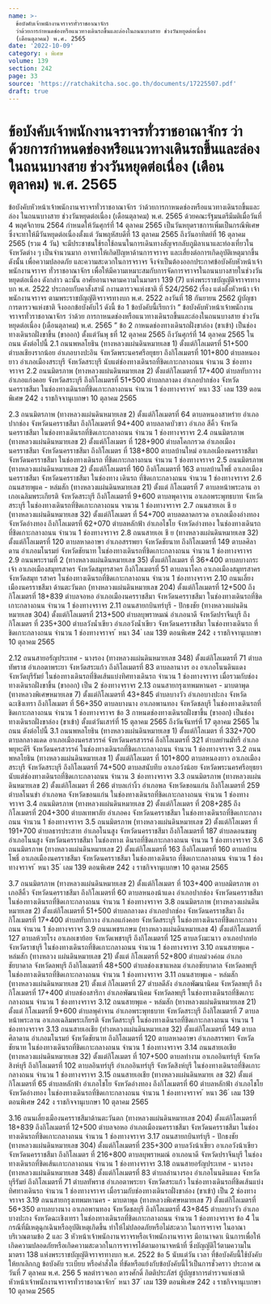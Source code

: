 ```yaml
---
name: >-
  ข้อบังคับเจ้าพนักงานจราจรทั่วราชอาณาจักร
  ว่าด้วยการกำหนดช่องหรือแนวทางเดินรถขึ้นและล่องในถนนบางสาย ช่วงวันหยุดต่อเนื่อง
  (เดือนตุลาคม) พ.ศ. 2565
date: '2022-10-09'
category: ง พิเศษ
volume: 139
section: 242
page: 33
source: 'https://ratchakitcha.soc.go.th/documents/17225507.pdf'
draft: true
---
```


# ข้อบังคับเจ้าพนักงานจราจรทั่วราชอาณาจักร ว่าด้วยการกำหนดช่องหรือแนวทางเดินรถขึ้นและล่องในถนนบางสาย ช่วงวันหยุดต่อเนื่อง (เดือนตุลาคม) พ.ศ. 2565

ข้อบังคับหัวหน้าเจ้าพนักงานจราจรทั่วราชอาณาจักร ว่าด้วยการกาหนดช่องหรือแนวทางเดินรถขึ้นและล่อง ในถนนบางสาย ช่วงวันหยุดต่อเนื่อง (เดือนตุลาคม) พ.ศ. 2565 ด้วยคณะรัฐมนตรีมีมติเมื่อวันที่ 4 พฤศจิกายน 2564 กำหนดให้วันศุกร์ที่ 14 ตุลาคม 2565 เป็นวันหยุดราชการเพิ่มเป็นกรณีพิเศษ ซึ่งจะทาให้มีวันหยุดต่อเนื่องตั้งแต่ วันพฤหัสบดีที่ 13 ตุลาคม 2565 ถึงวันอาทิตย์ที่ 16 ตุลาคม 2565 (รวม 4 วัน) จะมีประชาชนใช้รถใช้ถนนในการเดินทางสัญจรกลับภูมิลาเนาและท่องเที่ยวในจังหวัดต่าง ๆ เป็นจำนวนมาก อาจทาให้เกิดปัญหาด้านการจราจร และเสี่ยงต่อการเกิดอุบัติเหตุมากขึ้น ดังนั้น เพื่อความปลอดภัย และความสะดวกในการจราจร จึงจำเป็นต้องออกประกาศข้อบังคับหัวหน้าเจ้าพนักงานจราจร ทั่วราชอาณาจักร เพื่อให้มีความเหมาะสมกับการจัดการจราจรในถนนบางสายในช่วงวันหยุดต่อเนื่อง ดังกล่าว ฉะนั้น อาศัยอานาจตามความในมาตรา 139 (7) แห่งพระราชบัญญัติจราจรทางบก พ.ศ. 2522 ประกอบกับคาสั่งสานั กงานตารวจแห่งชาติ ที่ 524/2562 เรื่อง แต่งตั้งหัวหน้า เจ้าพนักงานจราจร ตามพระราชบัญญัติจราจรทางบก พ.ศ. 2522 ลงวันที่ 18 กันยายน 2562 ผู้บัญชาการตารวจแห่งชาติ จึงออกข้อบังคับไว้ ดังนี้ ข้อ 1 ข้อบังคับนี้เรียกว่า “ ข้อบังคับหัวหน้าเจ้าพนักงานจราจรทั่วราชอาณาจักร ว่าด้วย การกาหนดช่องหรือแนวทางเดินรถขึ้นและล่องในถนนบางสาย ช่วงวันหยุดต่อเนื่อง (เดือนตุลาคม) พ.ศ. 2565 ” ข้อ 2 กาหนดช่องทางเดินรถฝั่งขาล่อง (ขาเข้า) เป็นช่องทางเดินรถฝั่งขาขึ้น (ขาออก) ตั้งแต่วันพุ ธที่ 12 ตุลาคม 2565 ถึงวันศุกร์ที่ 14 ตุลาคม 2565 ในถนน ดังต่อไปนี้ 2.1 ถนนพหลโยธิน (ทางหลวงแผ่นดินหมายเลข 1) ตั้งแต่กิโลเมตรที่ 51+500 ตำบลเชียงรากน้อย อำเภอบางปะอิน จังหวัดพระนครศรีอยุธยา ถึงกิโลเมตรที่ 101+800 ตำบลหนองยาว อำเภอเมืองสระบุรี จังหวัดสระบุรี นับแต่ช่องทางเดินรถที่ชิดเกาะกลางถนน จำนวน 3 ช่องทางจราจร 2.2 ถนนมิตรภาพ (ทางหลวงแผ่นดินหมายเลข 2) ตั้งแต่กิโลเมตรที่ 17+400 ตำบลทับกวาง อำเภอแก่งคอย จังหวัดสระบุรี ถึงกิโลเมตรที่ 51+500 ตำบลกลางดง อำเภอปากช่อง จังหวัดนครราชสีมา ในช่องทางเดินรถที่ชิดเกาะกลางถนน จำนวน 1 ช่องทางจราจร ้ หนา 33 ่ เลม 139 ตอนพิเศษ 242 ง ราชกิจจานุเบกษา 10 ตุลาคม 2565

2.3 ถนนมิตรภาพ (ทางหลวงแผ่นดินหมายเลข 2) ตั้งแต่กิโลเมตรที่ 64 ตาบลหนองสาหร่าย อำเภอปากช่อง จังหวัดนครราชสีมา ถึงกิโลเมตรที่ 94+400 ตาบลลาดบัวขาว อำเภอ สีคิ้ว จังหวัดนครราชสีมา ในช่องทางเดินรถที่ชิดเกาะกลางถนน จำนวน 1 ช่องทางจราจร 2.4 ถนนมิตรภาพ (ทางหลวงแผ่นดินหมายเลข 2) ตั้งแต่กิโลเมตร ที่ 128+900 ตำบลโคกกรวด อำเภอเมืองนครราชสีมา จังหวัดนครราชสีมา ถึงกิโลเมตร ที่ 138+800 ตาบลบ้านใหม่ อาเภอเมืองนครราชสีมา จังหวัดนครราชสีมา ในช่องทางเดินรถ ที่ชิดเกาะกลางถนน จำนวน 1 ช่องทางจราจร 2.5 ถนนมิตรภาพ (ทางหลวงแผ่นดินหมายเลข 2) ตั้งแต่กิโลเมตรที่ 160 ถึงกิโลเมตรที่ 163 ตาบลบ้านโพธิ์ อาเภอเมืองนครราชสีมา จังหวัดนครราชสีมา ในช่องทาง เดินรถ ที่ชิดเกาะกลางถนน จำนวน 1 ช่องทางจราจร 2.6 ถนนสายพุแค - หล่มสัก (ทางหลวงแผ่นดินหมายเลข 21) ตั้งแต่ กิโลเมตรที่ 7 ตาบลหน้าพระลาน อาเภอเฉลิมพระเกียรติ จังหวัดสระบุรี ถึงกิโลเมตรที่ 9+600 ตาบลพุคาจาน อาเภอพระพุทธบาท จังหวัดสระบุรี ในช่องทางเดินรถที่ชิดเกาะกลางถนน จานวน 1 ช่องทางจราจร 2.7 ถนนสายเอเ ชี ย (ทางหลวงแผ่นดินหมายเลข 32) ตั้งแต่กิโลเมตร ที่ 54+700 ตาบลตลาดกรวด อาเภอเมืองอ่างทอง จังหวัดอ่างทอง ถึงกิโลเมตรที่ 62+070 ตำบลหลักฟ้า อำเภอไชโย จังหวัดอ่างทอง ในช่องทางเดินรถที่ชิดเกาะกลางถนน จำนวน 1 ช่องทางจราจร 2.8 ถนนสายเอเ ชี ย (ทางหลวงแผ่นดินหมายเลข 32) ตั้งแต่กิโลเมตรที่ 120 ตาบลหาดอาษา อำเภอสรรพยา จังหวัดชัยนาท ถึงกิโลเมตรที่ 149 ตาบลศิลาดาน อำเภอมโนรมย์ จังหวัดชัยนาท ในช่องทางเดินรถที่ชิดเกาะกลางถนน จำนวน 1 ช่องทางจราจร 2.9 ถนนพระรามที่ 2 (ทางหลวงแผ่นดินหมายเลข 35) ตั้งแต่กิโลเมตร ที่ 36+400 ตาบลบางกระเจ้า อาเภอเมืองสมุทรสาคร จังหวัดสมุทรสาคร ถึงกิโลเมตรที่ 51 ตาบลนาโคก อาเภอเมืองสมุทรสาคร จังหวัดสมุท รสาคร ในช่องทางเดินรถที่ชิดเกาะกลางถนน จำนวน 1 ช่องทางจราจร 2.10 ถนนเลี่ยงเมืองนครราชสีมา ด้านตะวันตก (ทางหลวงแผ่นดินหมายเลข 204) ตั้งแต่กิโลเมตรที่ 12+500 ถึงกิโลเมตรที่ 18+839 ตำบลจอหอ อำเภอเมืองนครราชสีมา จังหวัดนครราชสีมา ในช่องทางเดินรถที่ชิดเกาะกลางถนน จำนวน 1 ช่องทางจราจร 2.11 ถนนสายกบินทร์บุรี - ปักธงชัย (ทางหลวงแผ่นดินหมายเลข 304) ตั้งแต่กิโลเมตรที่ 213+500 ตำบลบุพราหมณ์ อำเภอนาดี จังหวัดปราจีนบุรี ถึงกิโลเมตร ที่ 235+300 ตำบลวังน้ำเขียว อำเภอวังน้ำเขียว จังหวัดนครราชสีมา ในช่องทางเดินรถ ที่ชิดเกาะกลางถนน จำนวน 1 ช่องทางจราจร ้ หนา 34 ่ เลม 139 ตอนพิเศษ 242 ง ราชกิจจานุเบกษา 10 ตุลาคม 2565

2.12 ถนนสายอรัญประเทศ - นางรอง (ทางหลวงแผ่นดินหมายเลข 348) ตั้งแต่กิโลเมตรที่ 71 ตำบลทัพราช อำเภอตาพระยา จังหวัดสระแก้ว ถึงกิโลเมตรที่ 83 ตาบลลานางร อง อาเภอโนนดินแดง จังหวัดบุรีรัมย์ ในช่องทางเดินรถที่ชิดเส้นแบ่งทิศทางเดินรถ จำนวน 1 ช่องทางจราจร เมื่อรวมกับช่องทางเดินรถฝั่งขาขึ้น (ขาออก) เป็น 2 ช่องทางจราจร 2.13 ถนนสายกรุงเทพมหานคร - มาบตาพุด (ทางหลวงพิเศษหมายเลข 7) ตั้งแต่กิโลเมตรที่ 43+845 ตำบลบางวัว อำเภอบางปะกง จังหวัดฉะเชิงเทรา ถึงกิโลเมตร ที่ 56+350 ตาบลบางนาง อาเภอพานทอง จังหวัดชลบุรี ในช่องทางเดินรถที่ชิดเกาะกลางถนน จำนวน 1 ช่องทางจราจร ข้อ 3 กาหนดช่องทางเดินรถฝั่งขาขึ้น (ขาออก) เป็นช่องทางเดินรถฝั่งขาล่อง (ขาเข้า) ตั้งแต่วันเสาร์ที่ 15 ตุลาคม 2565 ถึงวันจันทร์ที่ 17 ตุลาคม 2565 ในถนน ดังต่อไปนี้ 3.1 ถนนพหลโยธิน (ทางหลวงแผ่นดินหมายเลข 1) ตั้งแต่กิโลเมตร ที่ 332+700 ตาบลกลางแดด อาเภอเมืองนครสวรรค์ จังหวัดนครสวรรค์ ถึงกิโลเมตรที่ 321 ตำบลย่านมัทรี อำเภอพยุหะคีรี จังหวัดนครสวรรค์ ในช่องทางเดินรถที่ชิดเกาะกลางถนน จำนวน 1 ช่องทางจราจร 3.2 ถนนพหลโยธิน (ทางหลวงแผ่นดินหมายเลข 1) ตั้งแต่กิโลเมตร ที่ 101+800 ตาบลหนองยาว อาเภอเมืองสระบุรี จังหวัดสระบุรี ถึงกิโลเมตรที่ 74+500 ตาบลสนับทึบ อาเภอวังน้อย จังหวัดพระนครศรีอยุธยา นับแต่ช่องทางเดินรถที่ชิดเกาะกลางถนน จำนวน 3 ช่องทางจราจร 3.3 ถนนมิตรภาพ (ทางหลวงแผ่นดินหมายเลข 2) ตั้งแต่กิโลเมตร ที่ 266 ตำบลเก่างิ้ว อำเภอพล จังหวัดขอนแก่น ถึงกิโลเมตรที่ 259 ตำบลโนนข่า อำเภอพล จังหวัดขอนแก่น ในช่องทางเดินรถที่ชิดเกาะกลางถนน จำนวน 1 ช่องทางจราจร 3.4 ถนนมิตรภาพ (ทางหลวงแผ่นดินหมายเลข 2) ตั้งแต่กิโลเมตร ที่ 208+285 ถึงกิโลเมตรที่ 204+300 ตำบลเทพาลัย อำเภอคง จังหวัดนครราชสีมา ในช่องทางเดินรถที่ชิดเกาะกลางถนน จำนวน 1 ช่องทางจราจร 3.5 ถนนมิตรภาพ (ทางหลวงแผ่นดินหมายเลข 2) ตั้งแต่กิโลเมตร ที่ 191+700 ตำบลธารประสาท อำเภอโนนสูง จังหวัดนครราชสีมา ถึงกิโลเมตรที่ 187 ตำบลดอนชมพู อำเภอโนนสูง จังหวัดนครราชสีมา ในช่องทางเ ดินรถที่ชิดเกาะกลางถนน จำนวน 1 ช่องทางจราจร 3.6 ถนนมิตรภาพ (ทางหลวงแผ่นดินหมายเลข 2) ตั้งแต่กิโลเมตรที่ 163 ถึงกิโลเมตรที่ 160 ตาบลบ้านโพธิ์ อาเภอเมืองนครราชสีมา จังหวัดนครราชสีมา ในช่องทางเดินรถ ที่ชิดเกาะกลางถนน จำนวน 1 ช่องทางจราจร ้ หนา 35 ่ เลม 139 ตอนพิเศษ 242 ง ราชกิจจานุเบกษา 10 ตุลาคม 2565

3.7 ถนนมิตรภาพ (ทางหลวงแผ่นดินหมายเลข 2) ตั้งแต่กิโลเมตร ที่ 103+400 ตาบลมิตรภาพ อาเภอสีคิ้ว จังหวัดนครราชสีมา ถึงกิโลเมตรที่ 60 ตาบลหนองน้าแดง อำเภอปากช่อง จังหวัดนครราชสีมา ในช่องทางเดินรถที่ชิดเกาะกลางถนน จำนวน 1 ช่องทางจราจร 3.8 ถนนมิตรภาพ (ทางหลวงแผ่นดินหมายเลข 2) ตั้งแต่กิโลเมตรที่ 51+500 ตำบลกลางดง อำเภอปากช่อง จังหวัดนครราชสีมา ถึงกิโลเมตรที่ 17+400 ตำบลทับกวาง อำเภอแก่งคอย จังหวัดสระบุรี ในช่องทางเดินรถที่ชิดเกาะกลางถนน จำนวน 1 ช่องทางจราจร 3.9 ถนนเพชรเกษม (ทางหลวงแผ่นดินหมายเลข 4) ตั้งแต่กิโลเมตรที่ 127 ตาบลห้วยโรง อาเภอเขาย้อย จังหวัดเพชรบุรี ถึงกิโลเมตรที่ 125 ตาบลวังมะนาว อาเภอปากท่อ จังหวัดราชบุรี ในช่องทางเดินรถที่ชิดเกาะกลางถนน จำนวน 1 ช่องทางจราจร 3.10 ถนนสายพุแค - หล่มสัก (ทางหลวง แผ่นดินหมายเลข 21) ตั้งแต่ กิโลเมตรที่ 52+800 ตำบลม่วงค่อม อำเภอชัยบาดาล จังหวัดลพบุรี ถึงกิโลเมตรที่ 48+500 ตำบลช่องเขาแหลม อำเภอชัยบาดาล จังหวัดลพบุรี ในช่องทางเดินรถที่ชิดเกาะกลางถนน จำนวน 1 ช่องทางจราจร 3.11 ถนนสายพุแค - หล่มสัก (ทางหลวงแผ่นดินหมายเลข 21) ตั้งแต่ กิโลเมตรที่ 27 ตำบลดีลัง อำเภอพัฒนานิคม จังหวัดลพบุรี ถึงกิโลเมตรที่ 17+400 ตำบลช่องสาริกา อำเภอพัฒนานิคม จังหวัดลพบุรี ในช่องทางเดินรถที่ชิดเกาะกลางถนน จำนวน 1 ช่องทางจราจร 3.12 ถนนสายพุแค - หล่มสัก (ทางหลวงแผ่นดินหมายเลข 21) ตั้งแต่ กิโลเมตรที่ 9+600 ตำบลพุคำจาน อำเภอพระพุทธบาท จังหวัดสระบุรี ถึงกิโลเมตรที่ 7 ตาบลหน้าพระลาน อาเภอเฉลิมพระเกียรติ จังหวัดสระบุรี ในช่องทางเดินรถที่ชิดเกาะกลางถนน จำนวน 1 ช่องทางจราจร 3.13 ถนนสายเอเชีย (ทำงหลวงแผ่นดินหมายเลข 32) ตั้งแต่กิโลเมตรที่ 149 ตาบลศิลาดาน อำเภอมโนรมย์ จังหวัดชัยนาท ถึงกิโลเมตรที่ 120 ตาบลหาดอาษา อำเภอสรรพยา จังหวัดชัยนาท ในช่องทางเดินรถที่ชิดเกาะกลางถนน จำนวน 1 ช่องทางจราจร 3.14 ถนนสายเอเชีย (ทางหลวงแผ่นดินหมายเลข 32) ตั้งแต่กิโลเมตร ที่ 107+500 ตาบลท่างาม อาเภออินทร์บุรี จังหวัดสิงห์บุรี ถึงกิโลเมตรที่ 102 ตาบลอินทร์บุรี อำเภออินทร์บุรี จังหวัดสิงห์บุรี ในช่องทางเดินรถที่ชิดเกาะกลางถนน จำนวน 1 ช่องทางจราจร 3.15 ถนนสายเอเชีย (ทางหลวงแผ่นดินหมายเ ลข 32) ตั้งแต่กิโลเมตรที่ 65 ตำบลหลักฟ้า อำเภอไชโย จังหวัดอ่างทอง ถึงกิโลเมตรที่ 60 ตำบลหลักฟ้า อำเภอไชโย จังหวัดอ่างทอง ในช่องทางเดินรถที่ชิดเกาะกลางถนน จำนวน 1 ช่องทางจราจร ้ หนา 36 ่ เลม 139 ตอนพิเศษ 242 ง ราชกิจจานุเบกษา 10 ตุลาคม 2565

3.16 ถนนเลี่ยงเมืองนครราชสีมาด้านตะวันตก (ทางหลวงแผ่นดินหมายเลข 204) ตั้งแต่กิโลเมตรที่ 18+839 ถึงกิโลเมตรที่ 12+500 ตำบลจอหอ อำเภอเมืองนครราชสีมา จังหวัดนครราชสีมา ในช่องทางเดินรถที่ชิดเกาะกลางถนน จำนวน 1 ช่องทางจราจร 3.17 ถนนสายกบินทร์บุรี - ปักธงชัย (ทางหลวงแผ่นดินหมายเลข 304) ตั้งแต่กิโลเมตรที่ 235+300 ตาบลวังน้าเขียว อาเภอวังน้าเขียว จังหวัดนครราชสีมา ถึงกิโลเมตร ที่ 216+800 ตาบลบุพราหมณ์ อาเภอนาดี จังหวัดปราจีนบุรี ในช่องทางเดินรถที่ชิดเส้นเกาะกลางถนน จำนวน 1 ช่องทางจราจร 3.18 ถนนสายอรัญประเทศ - นางรอง (ทางหลวงแผ่นดินหมายเลข 348) ตั้งแต่กิโลเมตรที่ 83 ตำบลลำนางรอง อำเภอโนนดินแดง จังหวัดบุรีรัมย์ ถึงกิโลเมตรที่ 71 ตำบลทัพราช อำเภอตาพระยา จังหวัดสระแก้ว ในช่องทางเดินรถที่ชิดเส้นแบ่งทิศทางเดินรถ จำนวน 1 ช่องทางจราจร เมื่อรวมกับช่องทางเดินรถฝั่งขาล่อง (ขาเข้า) เป็น 2 ช่องทางจราจร 3.19 ถนนสายกรุงเทพมหานคร - มาบตาพุด (ทางหลวงพิเศษหมายเลข 7) ตั้งแต่กิโลเมตรที่ 56+350 ตาบลบางนาง อาเภอพานทอง จังหวัดชลบุรี ถึงกิโลเมตรที่ 43+845 ตำบลบางวัว อำเภอบางปะกง จังหวัดฉะเชิงเทรา ในช่องทางเดินรถที่ชิดเกาะกลางถนน จำนวน 1 ช่องทางจราจร ข้อ 4 ในกรณีที่มีเหตุฉุกเฉินหรืออุบัติเหตุเกิดขึ้น ทำให้ไม่ปลอดภัยหรือไม่สะดวก ในการจราจร ในอาณาบริเวณตามข้อ 2 และ 3 หัวหน้าเจ้าพนักงานจราจรหรือเจ้าพนักงานจราจร มีอานาจดาเ นินการเพื่อให้เกิดความปลอดภัยหรือเกิดความสะดวกในการจราจรได้ตามอานาจหน้าที่ ซึ่งบัญญัติไว้ตามความในมาตรา 138 แห่งพระราชบัญญัติจราจรทางบก พ.ศ. 2522 ข้อ 5 นับแต่วัน เวลา ที่ข้อบังคับนี้ใช้บังคับ ให้ยกเลิกกฎ ข้อบังคับ ระเบียบ หรือคำสั่งใด ที่ขัดหรือแย้งกับข้อบังคับนี้ไว้เป็นการชั่วคราว ประกาศ ณ วันที่ 7 ตุลาคม พ.ศ. 256 5 พลตำรวจเอก ดารงศักดิ์ กิตติประภัสร์ ผู้บัญชาการตำรวจแห่งชาติ หัวหน้าเจ้าพนักงานจราจรทั่วราชอาณาจักร ้ หนา 37 ่ เลม 139 ตอนพิเศษ 242 ง ราชกิจจานุเบกษา 10 ตุลาคม 2565
